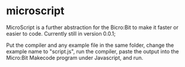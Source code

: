 # microscript
MicroScript is a further abstraction for the Bicro:Bit to make it faster or easier to code. Currently still in version 0.0.1;

Put the compiler and any example file in the same folder, change the example name to "script.js", run the compiler, paste the output into the Micro:Bit Makecode program under Javascript, and run.
